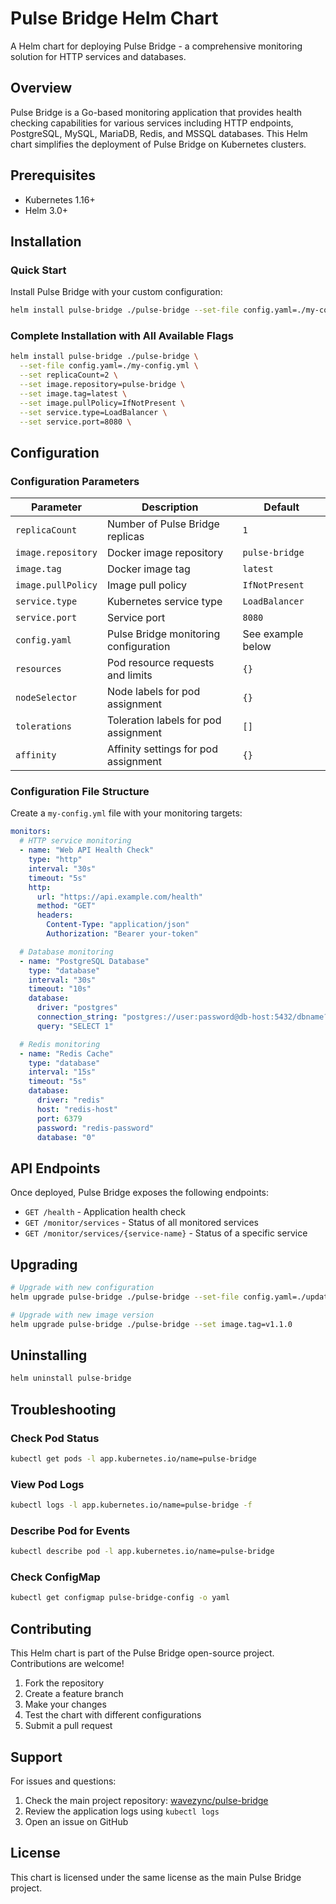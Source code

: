 # Pulse Bridge Helm Chart

A Helm chart for deploying Pulse Bridge - a comprehensive monitoring solution for HTTP services and databases.

## Overview

Pulse Bridge is a Go-based monitoring application that provides health checking capabilities for various services including HTTP endpoints, PostgreSQL, MySQL, MariaDB, Redis, and MSSQL databases. This Helm chart simplifies the deployment of Pulse Bridge on Kubernetes clusters.

## Prerequisites

- Kubernetes 1.16+
- Helm 3.0+

## Installation

### Quick Start

Install Pulse Bridge with your custom configuration:

```bash
helm install pulse-bridge ./pulse-bridge --set-file config.yaml=./my-config.yml
```

### Complete Installation with All Available Flags

```bash
helm install pulse-bridge ./pulse-bridge \
  --set-file config.yaml=./my-config.yml \
  --set replicaCount=2 \
  --set image.repository=pulse-bridge \
  --set image.tag=latest \
  --set image.pullPolicy=IfNotPresent \
  --set service.type=LoadBalancer \
  --set service.port=8080 \
```

## Configuration

### Configuration Parameters

| Parameter | Description | Default |
|-----------|-------------|---------|
| `replicaCount` | Number of Pulse Bridge replicas | `1` |
| `image.repository` | Docker image repository | `pulse-bridge` |
| `image.tag` | Docker image tag | `latest` |
| `image.pullPolicy` | Image pull policy | `IfNotPresent` |
| `service.type` | Kubernetes service type | `LoadBalancer` |
| `service.port` | Service port | `8080` |
| `config.yaml` | Pulse Bridge monitoring configuration | See example below |
| `resources` | Pod resource requests and limits | `{}` |
| `nodeSelector` | Node labels for pod assignment | `{}` |
| `tolerations` | Toleration labels for pod assignment | `[]` |
| `affinity` | Affinity settings for pod assignment | `{}` |

### Configuration File Structure

Create a `my-config.yml` file with your monitoring targets:

```yaml
monitors:
  # HTTP service monitoring
  - name: "Web API Health Check"
    type: "http"
    interval: "30s"
    timeout: "5s"
    http:
      url: "https://api.example.com/health"
      method: "GET"
      headers:
        Content-Type: "application/json"
        Authorization: "Bearer your-token"

  # Database monitoring
  - name: "PostgreSQL Database"
    type: "database"
    interval: "30s"
    timeout: "10s"
    database:
      driver: "postgres"
      connection_string: "postgres://user:password@db-host:5432/dbname?sslmode=disable"
      query: "SELECT 1"

  # Redis monitoring
  - name: "Redis Cache"
    type: "database"
    interval: "15s"
    timeout: "5s"
    database:
      driver: "redis"
      host: "redis-host"
      port: 6379
      password: "redis-password"
      database: "0"
```

## API Endpoints

Once deployed, Pulse Bridge exposes the following endpoints:

- `GET /health` - Application health check
- `GET /monitor/services` - Status of all monitored services
- `GET /monitor/services/{service-name}` - Status of a specific service

## Upgrading

```bash
# Upgrade with new configuration
helm upgrade pulse-bridge ./pulse-bridge --set-file config.yaml=./updated-config.yml

# Upgrade with new image version
helm upgrade pulse-bridge ./pulse-bridge --set image.tag=v1.1.0
```

## Uninstalling

```bash
helm uninstall pulse-bridge
```

## Troubleshooting

### Check Pod Status

```bash
kubectl get pods -l app.kubernetes.io/name=pulse-bridge
```

### View Pod Logs

```bash
kubectl logs -l app.kubernetes.io/name=pulse-bridge -f
```

### Describe Pod for Events

```bash
kubectl describe pod -l app.kubernetes.io/name=pulse-bridge
```

### Check ConfigMap

```bash
kubectl get configmap pulse-bridge-config -o yaml
```

## Contributing

This Helm chart is part of the Pulse Bridge open-source project. Contributions are welcome!

1. Fork the repository
2. Create a feature branch
3. Make your changes
4. Test the chart with different configurations
5. Submit a pull request

## Support

For issues and questions:

1. Check the main project repository: [wavezync/pulse-bridge](https://github.com/wavezync/pulse-bridge)
2. Review the application logs using `kubectl logs`
3. Open an issue on GitHub

## License

This chart is licensed under the same license as the main Pulse Bridge project.

